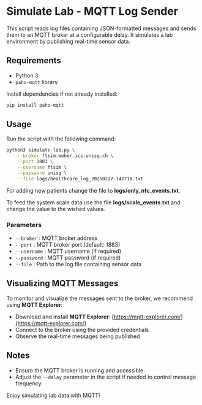 # Simulate Lab - MQTT Log Sender

This script reads log files containing JSON-formatted messages and sends them to an MQTT broker at a configurable delay. It simulates a lab environment by publishing real-time sensor data.

## Requirements
- Python 3
- `paho-mqtt` library

Install dependencies if not already installed:
```bash
pip install paho-mqtt
```

## Usage
Run the script with the following command:
```bash
python3 simulate-lab.py \
    --broker ftsim.weber.ics.unisg.ch \
    --port 1883 \
    --username ftsim \
    --password unisg \
    --file logs/healthcare_log_20250227-142710.txt
```

For adding new patients change the file to **logs/only_nfc_events.txt**.

To feed the system scale data use the file **logs/scale_events.txt** and change the value to the wished values.

### Parameters
- `--broker` : MQTT broker address
- `--port` : MQTT broker port (default: 1883)
- `--username` : MQTT username (if required)
- `--password` : MQTT password (if required)
- `--file` : Path to the log file containing sensor data

## Visualizing MQTT Messages
To monitor and visualize the messages sent to the broker, we recommend using **MQTT Explorer**:
- Download and install **MQTT Explorer**: [https://mqtt-explorer.com/](https://mqtt-explorer.com/)
- Connect to the broker using the provided credentials
- Observe the real-time messages being published

## Notes
- Ensure the MQTT broker is running and accessible.
- Adjust the `--delay` parameter in the script if needed to control message frequency.

Enjoy simulating lab data with MQTT!